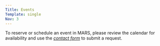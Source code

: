 ```yaml
---
Title: Events
Template: single
Nav: 3
---
```

To reserve or schedule an event in MARS, please review the calendar for availability and use the [_contact form_](#contact) to submit a request.

<div id="calendar"></div>  

